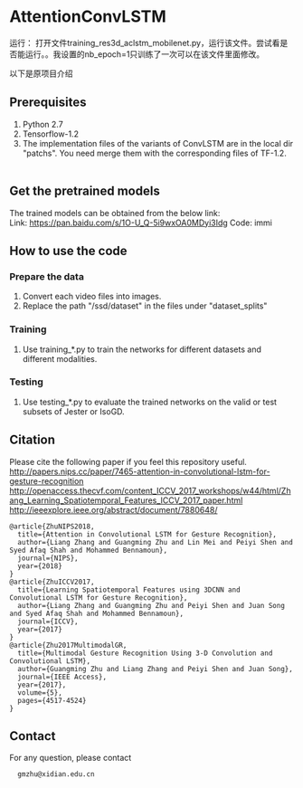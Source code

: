 # AttentionConvLSTM
运行：
打开文件training_res3d_aclstm_mobilenet.py，运行该文件。尝试看是否能运行。。我设置的nb_epoch=1只训练了一次可以在该文件里面修改。

以下是原项目介绍
## Prerequisites
1) Python 2.7
2) Tensorflow-1.2 <br/>
3) The implementation files of the variants of ConvLSTM are in the local dir "patchs". You need merge them with the corresponding files of TF-1.2. <br/> <br/>
   
## Get the pretrained models
The trained models can be obtained from the below link:  <br/>
    Link: https://pan.baidu.com/s/1O-U_Q-5i9wxOA0MDyi3Idg Code: immi

## How to use the code
### Prepare the data
1) Convert each video files into images.
2) Replace the path "/ssd/dataset" in the files under "dataset_splits" 
### Training 
1) Use training_*.py to train the networks for different datasets and different modalities. <br/>
### Testing 
1) Use testing_*.py to evaluate the trained networks on the valid or test subsets of Jester or IsoGD. <br/>

## Citation
Please cite the following paper if you feel this repository useful. <br/>
http://papers.nips.cc/paper/7465-attention-in-convolutional-lstm-for-gesture-recognition
http://openaccess.thecvf.com/content_ICCV_2017_workshops/w44/html/Zhang_Learning_Spatiotemporal_Features_ICCV_2017_paper.html
http://ieeexplore.ieee.org/abstract/document/7880648/
```
@article{ZhuNIPS2018,
  title={Attention in Convolutional LSTM for Gesture Recognition},
  author={Liang Zhang and Guangming Zhu and Lin Mei and Peiyi Shen and Syed Afaq Shah and Mohammed Bennamoun},
  journal={NIPS},
  year={2018}
}
@article{ZhuICCV2017,
  title={Learning Spatiotemporal Features using 3DCNN and Convolutional LSTM for Gesture Recognition},
  author={Liang Zhang and Guangming Zhu and Peiyi Shen and Juan Song and Syed Afaq Shah and Mohammed Bennamoun},
  journal={ICCV},
  year={2017}
}
@article{Zhu2017MultimodalGR,
  title={Multimodal Gesture Recognition Using 3-D Convolution and Convolutional LSTM},
  author={Guangming Zhu and Liang Zhang and Peiyi Shen and Juan Song},
  journal={IEEE Access},
  year={2017},
  volume={5},
  pages={4517-4524}
}
```

## Contact
For any question, please contact
```
  gmzhu@xidian.edu.cn
```

